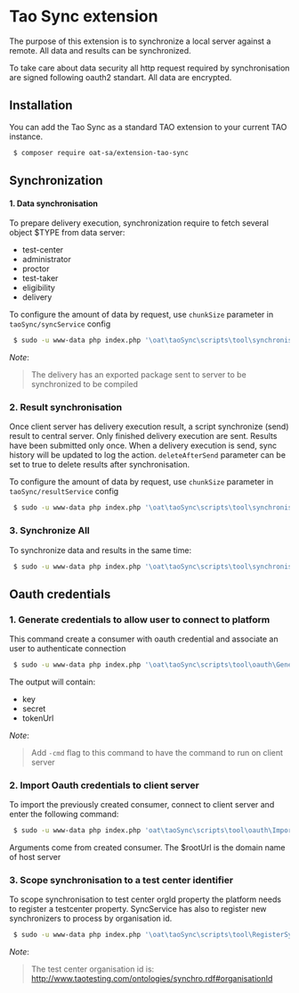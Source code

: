 # Tao Sync extension

The purpose of this extension is to synchronize a local server against a remote.
All data and results can be synchronized.

To take care about data security all http request required by synchronisation are signed following oauth2 standart.
All data are encrypted.


## Installation

You can add the Tao Sync as a standard TAO extension to your current TAO instance.

```bash
 $ composer require oat-sa/extension-tao-sync
```

## Synchronization

#### 1. Data synchronisation


To prepare delivery execution, synchronization require to fetch several object $TYPE from data server:
* test-center
* administrator
* proctor
* test-taker
* eligibility
* delivery

To configure the amount of data by request, use `chunkSize` parameter in `taoSync/syncService` config

```bash
 $ sudo -u www-data php index.php '\oat\taoSync\scripts\tool\synchronisation\SynchronizeData' [--type=$TYPE]
```

_Note_: 
> The delivery has an exported package sent to server to be synchronized to be compiled

### 2. Result synchronisation

Once client server has delivery execution result, a script synchronize (send) result to central server.
Only finished delivery execution are sent.
Results have been submitted only once.
When a delivery execution is send, sync history will be updated to log the action.
`deleteAfterSend` parameter can be set to true to delete results after synchronisation.

To configure the amount of data by request, use `chunkSize` parameter in `taoSync/resultService` config


```bash
 $ sudo -u www-data php index.php '\oat\taoSync\scripts\tool\synchronisation\SynchronizeResult'
```

### 3. Synchronize All

To synchronize data and results in the same time:

```bash
 $ sudo -u www-data php index.php '\oat\taoSync\scripts\tool\synchronisation\SynchronizeAll'
```

## Oauth credentials

### 1. Generate credentials to allow user to connect to platform

This command create a consumer with oauth credential and associate an user to authenticate connection

```bash
 $ sudo -u www-data php index.php '\oat\taoSync\scripts\tool\oauth\GenerateOauthCredentials'
```

The output will contain:
- key
- secret
- tokenUrl

_Note_: 
> Add `-cmd` flag to this command to have the command to run on client server

### 2. Import Oauth credentials to client server

To import the previously created consumer, connect to client server and enter the following command:

```bash
 $ sudo -u www-data php index.php 'oat\taoSync\scripts\tool\oauth\ImportOauthCredentials' -k $key -s $secret -tu $tokenUrl -u $rootUrl
```

Arguments come from created consumer. The $rootUrl is the domain name of host server

### 3. Scope synchronisation to a test center identifier

To scope synchronisation to test center orgId property the platform needs to register a testcenter property. 
SyncService has also to register new synchronizers to process by organisation id.
```bash
 $ sudo -u www-data php index.php '\oat\taoSync\scripts\tool\RegisterSyncServiceByOrgId'
```

_Note_: 
> The test center organisation id is: http://www.taotesting.com/ontologies/synchro.rdf#organisationId



